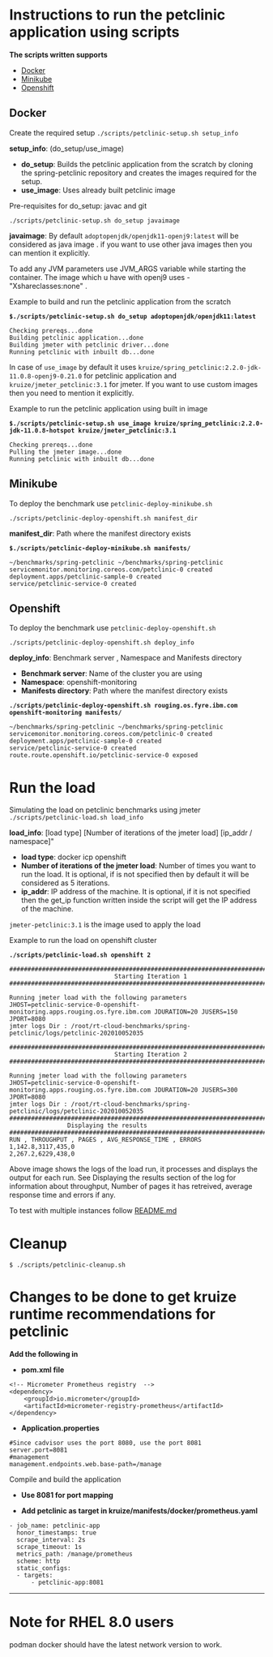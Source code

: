 # Instructions to run the petclinic application using scripts 
**The scripts written supports**
- [Docker](#Docker)
- [Minikube](#Minikube)
- [Openshift](#Openshift)

## Docker
Create the required setup
`./scripts/petclinic-setup.sh setup_info`

**setup_info**: (do_setup/use_image)

- **do_setup**: Builds the petclinic application from the scratch by cloning the spring-petclinic repository and creates the images required for the setup.
- **use_image**: Uses already built petclinic image 

Pre-requisites for do_setup: javac and git 

`./scripts/petclinic-setup.sh do_setup javaimage`

**javaimage**: By default `adoptopenjdk/openjdk11-openj9:latest` will be considered as java image . if you want to use other java images then you can mention it explicitly.

To add any JVM parameters use JVM_ARGS variable while starting the container. The image which u have with openj9 uses - "Xshareclasses:none" . 

Example to build and run the petclinic application from the scratch

**`$./scripts/petclinic-setup.sh do_setup adoptopenjdk/openjdk11:latest`**
```
Checking prereqs...done
Building petclinic application...done
Building jmeter with petclinic driver...done
Running petclinic with inbuilt db...done
```
 
In case of `use_image` by default it uses `kruize/spring_petclinic:2.2.0-jdk-11.0.8-openj9-0.21.0` for petclinic application and `kruize/jmeter_petclinic:3.1` for jmeter. If you want to use custom images then you need to mention it explicitly.

Example to run the petclinic application using built in image

**`$./scripts/petclinic-setup.sh use_image kruize/spring_petclinic:2.2.0-jdk-11.0.8-hotspot kruize/jmeter_petclinic:3.1`**
```
Checking prereqs...done
Pulling the jmeter image...done
Running petclinic with inbuilt db...done

```
## Minikube
To deploy the benchmark use `petclinic-deploy-minikube.sh`

`./scripts/petclinic-deploy-openshift.sh manifest_dir`

**manifest_dir**: Path where the manifest directory exists

**`$./scripts/petclinic-deploy-minikube.sh manifests/`** 
```
~/benchmarks/spring-petclinic ~/benchmarks/spring-petclinic
servicemonitor.monitoring.coreos.com/petclinic-0 created
deployment.apps/petclinic-sample-0 created
service/petclinic-service-0 created

```
## Openshift
To deploy the benchmark use `petclinic-deploy-openshift.sh`

`./scripts/petclinic-deploy-openshift.sh deploy_info`

**deploy_info**: Benchmark server , Namespace and Manifests directory 

- **Benchmark server**: Name of the cluster you are using
- **Namespace**: openshift-monitoring
- **Manifests directory**: Path where the manifest directory exists

**`./scripts/petclinic-deploy-openshift.sh rouging.os.fyre.ibm.com openshift-monitoring manifests/`**
```
~/benchmarks/spring-petclinic ~/benchmarks/spring-petclinic
servicemonitor.monitoring.coreos.com/petclinic-0 created
deployment.apps/petclinic-sample-0 created
service/petclinic-service-0 created
route.route.openshift.io/petclinic-service-0 exposed
```

# Run the load
Simulating the load on petclinic benchmarks using jmeter
`./scripts/petclinic-load.sh load_info`

**load_info**: [load type] [Number of iterations of the jmeter load] [ip_addr / namespace]"
- **load type**: docker icp openshift
- **Number of iterations of the jmeter load**: Number of times you want to run the load. It is optional, if is not specified then by default it will be considered as 5 iterations.
- **ip_addr**: IP address of the machine. It is optional, if it is not specified then the get_ip function written inside the script will get the IP address of the machine.

`jmeter-petclinic:3.1` is the image used to apply the load

Example to run the load on openshift cluster

**`./scripts/petclinic-load.sh openshift 2`**
```
#########################################################################################
                             Starting Iteration 1                                  
#########################################################################################

Running jmeter load with the following parameters
JHOST=petclinic-service-0-openshift-monitoring.apps.rouging.os.fyre.ibm.com JDURATION=20 JUSERS=150 JPORT=8080 
jmter logs Dir : /root/rt-cloud-benchmarks/spring-petclinic/logs/petclinic-202010052035

#########################################################################################
                             Starting Iteration 2                                  
#########################################################################################

Running jmeter load with the following parameters
JHOST=petclinic-service-0-openshift-monitoring.apps.rouging.os.fyre.ibm.com JDURATION=20 JUSERS=300 JPORT=8080 
jmter logs Dir : /root/rt-cloud-benchmarks/spring-petclinic/logs/petclinic-202010052035
#########################################################################################
				Displaying the results				       
#########################################################################################
RUN , THROUGHPUT , PAGES , AVG_RESPONSE_TIME , ERRORS
1,142.8,3117,435,0
2,267.2,6229,438,0

```
Above image shows the logs of the load run, it processes and displays the output for each run. See Displaying the results section of the log for information about throughput, Number of pages it has retreived, average response time and errors if any.

To test with multiple instances follow [README.md](/spring-petclinic/scripts/perf/README.md)

# Cleanup
`$ ./scripts/petclinic-cleanup.sh`

# Changes to be done to get kruize runtime recommendations for petclinic
**Add the following in**

- **pom.xml file**
```
<!-- Micrometer Prometheus registry  -->
<dependency>
    <groupId>io.micrometer</groupId>
    <artifactId>micrometer-registry-prometheus</artifactId>
</dependency>
``` 
- **Application.properties**
```
#Since cadvisor uses the port 8080, use the port 8081
server.port=8081
#management
management.endpoints.web.base-path=/manage
```
Compile and build the application 

- **Use 8081 for port mapping**

- **Add petclinic as target in kruize/manifests/docker/prometheus.yaml**
```
- job_name: petclinic-app
  honor_timestamps: true
  scrape_interval: 2s
  scrape_timeout: 1s
  metrics_path: /manage/prometheus
  scheme: http
  static_configs:
  - targets:
      - petclinic-app:8081
```
****
# Note for RHEL 8.0 users
podman docker should have the latest network version to work.










